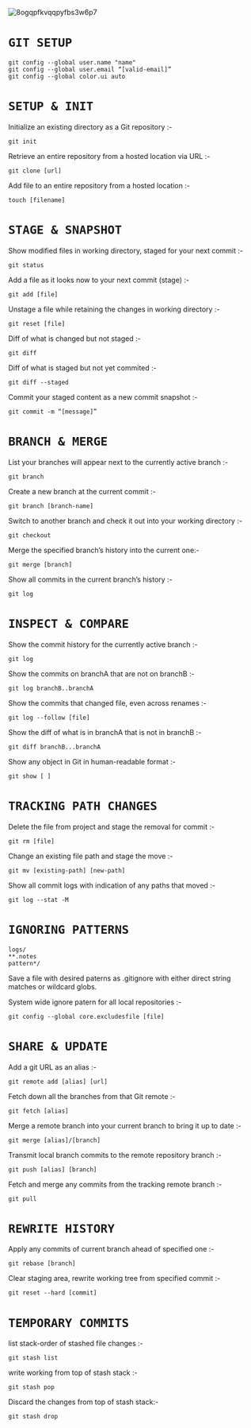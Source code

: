 ![8ogqpfkvqqpyfbs3w6p7](https://user-images.githubusercontent.com/57607250/126332351-3557714b-b911-4cfe-a22e-c4baaa12203d.png)
# `GIT SETUP`
```
git config --global user.name "name"
git config --global user.email “[valid-email]”
git config --global color.ui auto
```
# `SETUP & INIT`
Initialize an existing directory as a Git repository :-
```
git init
```
Retrieve an entire repository from a hosted location via URL :-
```
git clone [url]
```
Add file to an entire repository from a hosted location :-
```
touch [filename]
```
# `STAGE & SNAPSHOT`
Show modified files in working directory, staged for your next commit :-
```
git status
```
Add a file as it looks now to your next commit (stage) :-
```
git add [file]
```
Unstage a file while retaining the changes in working directory :-
```
git reset [file]
```
Diff of what is changed but not staged :-
```
git diff
```
Diff of what is staged but not yet commited :-
```
git diff --staged
```
Commit your staged content as a new commit snapshot :-
```
git commit -m “[message]”
```
# `BRANCH & MERGE`
List your branches will appear next to the currently active branch :-
```
git branch
```
Create a new branch at the current commit :-
```
git branch [branch-name]
```
Switch to another branch and check it out into your working directory :-
```
git checkout
```
Merge the specified branch’s history into the current one:-
```
git merge [branch]
```
Show all commits in the current branch’s history :-
```
git log
```
# `INSPECT & COMPARE`
Show the commit history for the currently active branch :-
```
git log
```
Show the commits on branchA that are not on branchB :-
```
git log branchB..branchA
```
Show the commits that changed file, even across renames :-
```
git log --follow [file]
```
Show the diff of what is in branchA that is not in branchB :-
```
git diff branchB...branchA
```
Show any object in Git in human-readable format :-
```
git show [ ]
```
# `TRACKING PATH CHANGES`
Delete the file from project and stage the removal for commit :-
```
git rm [file]
```
Change an existing file path and stage the move :-
```
git mv [existing-path] [new-path]
```
Show all commit logs with indication of any paths that moved :-
```
git log --stat -M
```

# `IGNORING PATTERNS`

```
logs/
**.notes
pattern*/
```
Save a file with desired paterns as .gitignore with either direct string
matches or wildcard globs.

System wide ignore patern for all local repositories :-
```
git config --global core.excludesfile [file]
```
# `SHARE & UPDATE`
Add a git URL as an alias :-
```
git remote add [alias] [url]
```

Fetch down all the branches from that Git remote :-
```
git fetch [alias]
```

Merge a remote branch into your current branch to bring it up to date :-
```
git merge [alias]/[branch]
```

Transmit local branch commits to the remote repository branch :-
```
git push [alias] [branch]
```

Fetch and merge any commits from the tracking remote branch :-
```
git pull
```

# `REWRITE HISTORY`

Apply any commits of current branch ahead of specified one :-
```
git rebase [branch]
```
Clear staging area, rewrite working tree from specified commit :-
```
git reset --hard [commit]
```
# `TEMPORARY COMMITS`



list stack-order of stashed file changes :-
```
git stash list
```
write working from top of stash stack :-
```
git stash pop
````

Discard the changes from top of stash stack:-
```
git stash drop
```
